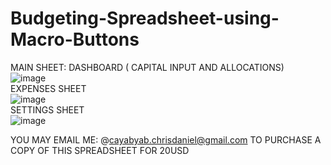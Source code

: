 # Budgeting-Spreadsheet-using-Macro-Buttons

MAIN SHEET: DASHBOARD ( CAPITAL INPUT AND ALLOCATIONS)<BR>
![image](https://github.com/user-attachments/assets/90a21db1-83c4-457b-8487-f7165450d527)<BR>
EXPENSES SHEET<BR>
![image](https://github.com/user-attachments/assets/20e12aef-4af6-409a-850f-6091497cf871)<BR>
SETTINGS SHEET<BR>
![image](https://github.com/user-attachments/assets/966e8ab3-4808-4469-b18b-f006bafa3780)<BR>


YOU MAY EMAIL ME:
 @cayabyab.chrisdaniel@gmail.com 
TO PURCHASE A COPY OF THIS SPREADSHEET FOR 20USD

